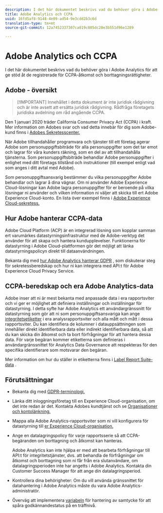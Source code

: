 ```yaml
---
description: I det här dokumentet beskrivs vad du behöver göra i Adobe Analytics för att ge stöd åt de registrerade för CCPA-åtkomst och borttagningsrättigheter.
title: Adobe Analytics och CCPA
uuid: 16fd5af8-9148-4e09-ad54-9e3cdd2b3c6d
translation-type: tm+mt
source-git-commit: 12a7452337307ca019c005dc20e3b551d96e1289

---
```



# Adobe Analytics och CCPA

I det här dokumentet beskrivs vad du behöver göra i Adobe Analytics för att ge stöd åt de registrerade för CCPA-åtkomst och borttagningsrättigheter.

## Adobe - översikt

>[!IMPORTANT] Innehållet i detta dokument är inte juridisk rådgivning och är inte avsett att ersätta juridisk rådgivning. Rådfråga företagets juridiska avdelning om råd angående CCPA.

Den 1 januari 2020 träder California Consumer Privacy Act (CCPA) i kraft. Mer information om Adobes svar och vad detta innebär för dig som Adobe-kund finns i [Adobes Sekretesscenter.](https://www.adobe.com/privacy.html)

När Adobe tillhandahåller programvara och tjänster till ett företag agerar Adobe som personuppgiftsbiträde för alla personuppgifter som det tar emot och lagrar för våra kunders räkning, som en del av att tillhandahålla tjänsterna. Som personuppgiftsbiträde behandlar Adobe personuppgifter i enlighet med ditt företags tillstånd och instruktioner (till exempel enligt vad som anges i ditt avtal med Adobe).

Som personuppgiftsansvarig bestämmer du vilka personuppgifter Adobe behandlar och lagrar å dina vägnar. Om ni använder Adobe Experience Cloud-lösningar kan Adobe lagra personuppgifter för er beroende på vilka lösningar ni använder och vilken information ni väljer att skicka till ert Adobe Experience Cloud-konto. En lista över exempel finns i [Adobe Experience Cloud-sekretess.](https://www.adobe.com/privacy/marketing-cloud.html#collect)

## Hur Adobe hanterar CCPA-data

Adobe Cloud Platform (ACP) är en integrerad lösning som kopplar samman ert varumärkes datastyrningsinfrastruktur med de Adobe-verktyg det använder för att skapa och hantera kundupplevelser. Funktionerna för datastyrning i Adobe Cloud-plattformen gör det möjligt att länka datastyrningspolicyn direkt till dataanvändningen.

Bekanta dig med [hur Adobe Analytics hanterar GDPR](https://www.adobe.com/data-analytics-cloud/analytics/general-data-protection-regulation.html) , som diskuterar steg för sekretessberedskap och hur ni kan integrera med API:t för Adobe Experience Cloud Privacy Service.

## CCPA-beredskap och era Adobe Analytics-data

Adobe inser att ni är mest bekanta med anpassade data i era rapportsviter och vi ger er möjlighet att definiera inställningar och inställningar för datastyrning.
I detta syfte har Adobe Analytics ett användargränssnitt för datastyrning som gör att ni som personuppgiftsansvariga kan ange [integritetsetiketter](/help/admin/c-data-governance/gdpr-labels.md#data-governance-labels) i era analysrapportsviter och alla mått och mått i dessa rapportsviter. Du kan identifiera de kolumner i datauppsättningen som innehåller direkt identifierbara data eller indirekt identifierbara data, så att du kan skicka din åtkomst och ta bort förfrågningar för att hantera dessa data. För varje begäran kommer etiketterna som definieras i användargränssnittet för Analytics Data Governance att respekteras för den specifika identifierare som motsvarar den begäran.

Mer information om hur du ställer in etiketterna finns i [Label Report Suite-data](/help//admin/c-data-governance/gdpr-setup-reportsuite.md) .

## Förutsättningar

* Bekanta dig med [GDPR-terminologi.](/help/admin/c-data-governance/gdpr-terminology.md)
* Länka ditt inloggningsföretag till en Experience Cloud-organisation, om det inte redan är det. Kontakta Adobes kundtjänst och se [Organisationer och kontolänkning.](https://marketing.adobe.com/resources/help/en_US/mcloud/organizations.html)
* Mappa alla Adobe Analytics-rapportsviter som ni vill konfigurera för datastyrning till [er Experience Cloud-organisation.](https://marketing.adobe.com/resources/help/en_US/mcloud/report-suite-mapping.html)
* Ange en datalagringspolicy för varje rapportsserie så att CCPA-begäranden om borttagning och åtkomst kan hanteras.

   Adobe Analytics kan inte hjälpa er med att bearbeta förfrågningar till API:t för integritetstjänster, dvs. att behandla de förfrågningar om åtkomst och borttagning som ni får från era slutanvändare, om datalagringsperioden inte har angetts i Adobe Analytics. Kontakta din Customer Success Manager för att ange din datalagringsperiod.

* Kontrollera dina behörigheter: Om du vill använda gränssnittet för datahantering i Adobe Analytics måste du vara Adobe Analytics-administratör.
* Överväg att implementera [variabeln](/help/admin/c-data-governance/consent-variables.md) för hantering av samtycke för att spåra godkännandestatus på en träffnivå.
